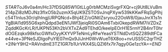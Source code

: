 $START$oJ6v0a4m/Hc37fDSQ85W1GtLLg0rbMCMziSvgrFXQr+cj9Ut8LVuBm214pZi8zMDJNz3fIxO5b2uzmX5qUK9ZSTOSvJnqPXyw539kKKwFRqSgPlhjc54TInlus30r/qIhIngjURPQNcd+Bhj4EZ/oGNtIZsryou22OoW8/0jauJnrX1s1nYgBlAI1d955G6xphQdpd3eEN1JWf3jeiqRi0SOAm6TxbiOkepdRWM7iVZDxZZqddKGcKrLR/fJKPN53Kh2bVXTxZAd9TEhdO/keeIpEOrH1E5rmY2B4nrT0hrdOGEzqkx98kfscGWfsOyyKXYVPTeNmLyRfwYeasYSTNdDvtSQZ289dtFCae44ve+3PNeSJDlgoPuYIE07mQx9JiJnH0WvWueT6X8oo+nvUSS5C2qrTHZ+2INrY9H2+RAVndmE3TZ1GR7b1UrVKX4SLQZl6fx7lr7qgy0Ge1zcYA==$END$